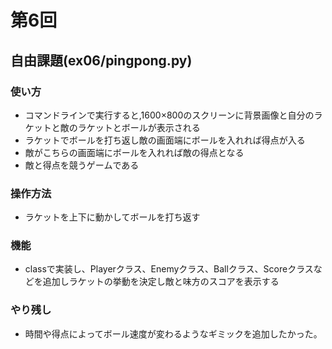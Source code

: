 # 第6回
## 自由課題(ex06/pingpong.py)
### 使い方
* コマンドラインで実行すると,1600×800のスクリーンに背景画像と自分のラケットと敵のラケットとボールが表示される
* ラケットでボールを打ち返し敵の画面端にボールを入れれば得点が入る
* 敵がこちらの画面端にボールを入れれば敵の得点となる
* 敵と得点を競うゲームである

### 操作方法
* ラケットを上下に動かしてボールを打ち返す

### 機能
* classで実装し、Playerクラス、Enemyクラス、Ballクラス、Scoreクラスなどを追加しラケットの挙動を決定し敵と味方のスコアを表示する

### やり残し
* 時間や得点によってボール速度が変わるようなギミックを追加したかった。
